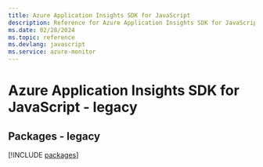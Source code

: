 ```yaml
---
title: Azure Application Insights SDK for JavaScript
description: Reference for Azure Application Insights SDK for JavaScript
ms.date: 02/28/2024
ms.topic: reference
ms.devlang: javascript
ms.service: azure-monitor
---
```

# Azure Application Insights SDK for JavaScript - legacy
## Packages - legacy
[!INCLUDE [packages](application-insights-index.md)]
